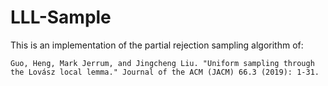 # LLL-Sample

This is an implementation of the partial rejection sampling algorithm of:

```
Guo, Heng, Mark Jerrum, and Jingcheng Liu. "Uniform sampling through the Lovász local lemma." Journal of the ACM (JACM) 66.3 (2019): 1-31.
```


